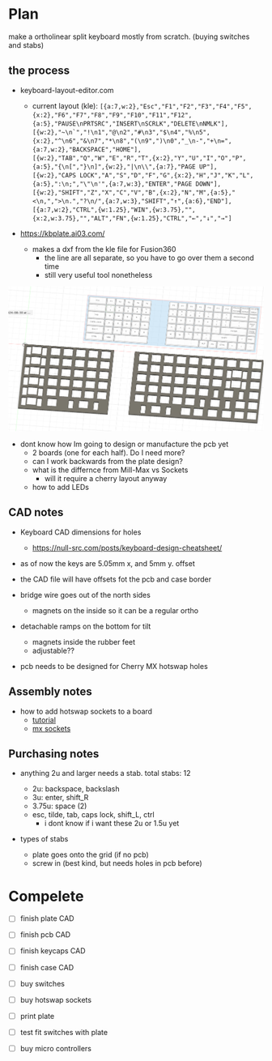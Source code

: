 # Plan
make a ortholinear split keyboard mostly from scratch. (buying switches and stabs)
## the process
- keyboard-layout-editor.com
  - current layout (kle): ```[{a:7,w:2},"Esc","F1","F2","F3","F4","F5",{x:2},"F6","F7","F8","F9","F10","F11","F12",{a:5},"PAUSE\nPRTSRC","INSERT\nSCRLK","DELETE\nNMLK"],
[{w:2},"~\n`","!\n1","@\n2","#\n3","$\n4","%\n5",{x:2},"^\n6","&\n7","*\n8","(\n9",")\n0","_\n-","+\n=",{a:7,w:2},"BACKSPACE","HOME"],
[{w:2},"TAB","Q","W","E","R","T",{x:2},"Y","U","I","O","P",{a:5},"{\n[","}\n]",{w:2},"|\n\\",{a:7},"PAGE UP"],
[{w:2},"CAPS LOCK","A","S","D","F","G",{x:2},"H","J","K","L",{a:5},":\n;","\"\n'",{a:7,w:3},"ENTER","PAGE DOWN"],
[{w:2},"SHIFT","Z","X","C","V","B",{x:2},"N","M",{a:5},"<\n,",">\n.","?\n/",{a:7,w:3},"SHIFT","↑",{a:6},"END"],
[{a:7,w:2},"CTRL",{w:1.25},"WIN",{w:3.75},"",{x:2,w:3.75},"","ALT","FN",{w:1.25},"CTRL","←","↓","→"]```

- https://kbplate.ai03.com/
  - makes a dxf from the kle file for Fusion360
    - the line are all separate, so you have to go over them a second time
    - still very useful tool nonetheless

![plate in fusion](assets/keebprogress.png)

- dont know how Im going to design or manufacture the pcb yet
  - 2 boards (one for each half). Do I need more?
  - can I work backwards from the plate design?
  - what is the differnce from Mill-Max vs Sockets
    - will it require a cherry layout anyway
  - how to add LEDs


## CAD notes
- Keyboard CAD dimensions for holes
  - https://null-src.com/posts/keyboard-design-cheatsheet/
- as of now the keys are 5.05mm x, and 5mm y. offset
- the CAD file will have offsets fot the pcb and case border
- bridge wire goes out of the north sides
  - magnets on the inside so it can be a regular ortho

- detachable ramps on the bottom for tilt
  - magnets inside the rubber feet
  - adjustable??

- pcb needs to be designed for Cherry MX hotswap holes

## Assembly notes
- how to add hotswap sockets to a board
  - [tutorial](https://www.youtube.com/watch?v=RB1Wm8y2Cw8)
  - [mx sockets](https://www.amazon.com/DUROCK-Mechanical-Keyboard-Switches-Hot-Swap/dp/B0B4W9YMGM/)

## Purchasing notes
- anything 2u and larger needs a stab. total stabs: 12 
  - 2u: backspace, backslash
  - 3u: enter, shift_R
  - 3.75u: space (2)
  - esc, tilde, tab, caps lock, shift_L, ctrl
    - i dont know if i want these 2u or 1.5u yet

- types of stabs
  - plate goes onto the grid (if no pcb)
  - screw in (best kind, but needs holes in pcb before)

# Compelete

- [ ] finish plate CAD
- [ ] finish pcb CAD
- [ ] finish keycaps CAD
- [ ] finish case CAD

- [ ] buy switches
- [ ] buy hotswap sockets
- [ ] print plate
- [ ] test fit switches with plate
- [ ] buy micro controllers
